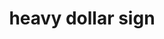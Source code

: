 ---
layout: symbols
title: heavy dollar sign
emoji: heavy_dollar_sign
permalink: 💲.html
image: assets/img/3moji/heavy_dollar_sign.png
---